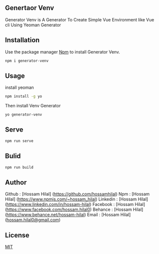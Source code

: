 ## Genertaor Venv
Generator Venv is A Generator To Create Simple Vue Environment like Vue cli Using Yeoman Generator 


## Installation

Use the package manager [Npm](https://www.npmjs.com/) to install Generator Venv.

```bash
npm i generator-venv
```

## Usage
install yeoman 

```bash
npm install -g yo
```
Then install Venv Generator

```bash
yo generator-venv
```

## Serve

```bash
npm run serve 
```

## Bulid

```bash
npm run build 
```

## Author
Github    : [Hossam Hilal] (https://github.com/hossamhilal)
Npm       : [Hossam Hilal] (https://www.npmjs.com/~hossam_hilal)
Linkedin  : [Hossam Hilal] (https://www.linkedin.com/in/hossam-hilal)
Facebook  : [Hossam Hilal] (https://www.facebook.com/hossam.hilal0)
Behance   : [Hossam Hilal] (https://www.behance.net/hossam-hilal)
Email     : [Hossam Hilal] (hossam.hilal0@gmail.com)




## License
[MIT](https://choosealicense.com/licenses/mit/)
